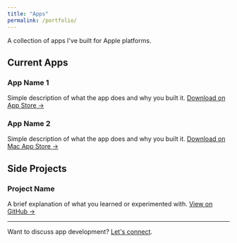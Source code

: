 ```yaml
---
title: "Apps"
permalink: /portfolio/
---
```


A collection of apps I've built for Apple platforms.

## Current Apps

### App Name 1
Simple description of what the app does and why you built it.
[Download on App Store →](app-store-link)

### App Name 2
Simple description of what the app does and why you built it.
[Download on Mac App Store →](mac-app-store-link)

## Side Projects

### Project Name
A brief explanation of what you learned or experimented with.
[View on GitHub →](github-link)

---

Want to discuss app development? [Let's connect](/about/).
